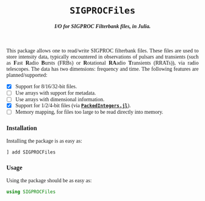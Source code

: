 <div align="center" style="font-family:JetBrainsMono Nerd Font">
<h1><code>SIGPROCFiles</code></h1>
<h4><i>I/O for SIGPROC Filterbank files, in Julia.</i></h4>
<br/>

<div align="justify">

This package allows one to read/write SIGPROC filterbank files. These files are used to store intensity data, typically encountered in observations of pulsars and transients (such as **F**ast **R**adio **B**ursts (FRBs) or **R**otational **RA**adio **T**ransients (RRATs)), via radio telescopes. The data has two dimensions: frequency and time. The following features are planned/supported:

- [X] Support for 8/16/32-bit files.
- [ ] Use arrays with support for metadata.
- [ ] Use arrays with dimensional information.
- [X] Support for 1/2/4-bit files (via [**`PackedIntegers.jl`**][PI]).
- [ ] Memory mapping, for files too large to be read directly into memory.

### Installation

Installing the package is as easy as:

```julia
] add SIGPROCFiles
```

### Usage

Using the package should be as easy as:

```julia
using SIGPROCFiles
```

</div>
</div>

[PI]: https://github.com/astrogewgaw/PackedIntegers.jl
